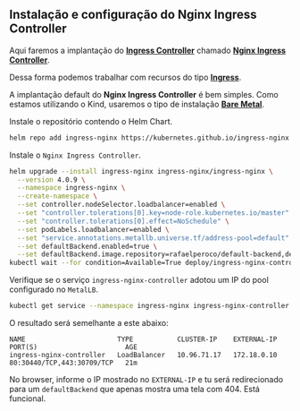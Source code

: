 ## Instalação e configuração do Nginx Ingress Controller

Aqui faremos a implantação do [**Ingress Controller**](https://kubernetes.io/docs/concepts/services-networking/ingress-controllers/) chamado [**Nginx Ingress Controller**](https://kubernetes.github.io/ingress-nginx/).

Dessa forma podemos trabalhar com recursos do tipo [**Ingress**](https://kubernetes.io/docs/concepts/services-networking/ingress/).

A implantação default do **Nginx Ingress Controller** é bem simples. Como estamos utilizando o Kind, usaremos o tipo de instalação [**Bare Metal**](https://kubernetes.github.io/ingress-nginx/deploy/#bare-metal).

Instale o repositório contendo o Helm Chart.
```bash
helm repo add ingress-nginx https://kubernetes.github.io/ingress-nginx
```

Instale o `Nginx Ingress Controller`.
```bash
helm upgrade --install ingress-nginx ingress-nginx/ingress-nginx \
  --version 4.0.9 \
  --namespace ingress-nginx \
  --create-namespace \
  --set controller.nodeSelector.loadbalancer=enabled \
  --set "controller.tolerations[0].key=node-role.kubernetes.io/master" \
  --set "controller.tolerations[0].effect=NoSchedule" \
  --set podLabels.loadbalancer=enabled \
  --set "service.annotations.metallb.universe.tf/address-pool=default" \
  --set defaultBackend.enabled=true \
  --set defaultBackend.image.repository=rafaelperoco/default-backend,defaultBackend.image.tag=1.0.0
kubectl wait --for condition=Available=True deploy/ingress-nginx-controller --namespace ingress-nginx --timeout -1s
```

Verifique se o serviço `ingress-nginx-controller` adotou um IP do pool configurado no `MetalLB`.
```bash
kubectl get service --namespace ingress-nginx ingress-nginx-controller
```

O resultado será semelhante a este abaixo:
```
NAME                       TYPE           CLUSTER-IP    EXTERNAL-IP   PORT(S)                      AGE
ingress-nginx-controller   LoadBalancer   10.96.71.17   172.18.0.10   80:30440/TCP,443:30709/TCP   21m
```

No browser, informe o IP mostrado no `EXTERNAL-IP` e tu será redirecionado para um `defaultBackend` que apenas mostra uma tela com 404. Está funcional.
